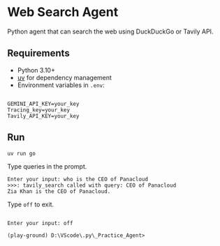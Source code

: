 # Web Search Agent

Python agent that can search the web using DuckDuckGo or Tavily API.  

## Requirements
- Python 3.10+
- [uv](https://github.com/astral-sh/uv) for dependency management
- Environment variables in `.env`:
```

GEMINI_API_KEY=your_key
Tracing_key=your_key
Tavily_API_KEY=your_key

````

## Run

```bash
uv run go
```

Type queries in the prompt.

```
Enter your input: who is the CEO of Panacloud
>>>: tavily_search called with query: CEO of Panacloud
Zia Khan is the CEO of Panacloud.
```

Type `off` to exit.

```

Enter your input: off

(play-ground) D:\VScode\.py\_Practice_Agent>
```
